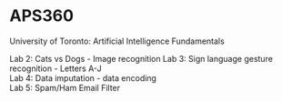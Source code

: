 # APS360
University of Toronto: Artificial Intelligence Fundamentals

Lab 2: Cats vs Dogs - Image recognition
Lab 3: Sign language gesture recognition - Letters A-J <br/>
Lab 4: Data imputation - data encoding <br/>
Lab 5: Spam/Ham Email Filter <br/>
